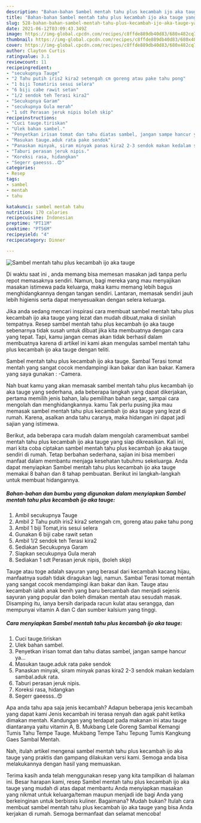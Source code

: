 ```yaml
---
description: "Bahan-bahan Sambel mentah tahu plus kecambah ijo aka tauge yang lezat dan Mudah Dibuat"
title: "Bahan-bahan Sambel mentah tahu plus kecambah ijo aka tauge yang lezat dan Mudah Dibuat"
slug: 528-bahan-bahan-sambel-mentah-tahu-plus-kecambah-ijo-aka-tauge-yang-lezat-dan-mudah-dibuat
date: 2021-06-12T03:09:43.349Z
image: https://img-global.cpcdn.com/recipes/c8ffde889db40d83/680x482cq70/sambel-mentah-tahu-plus-kecambah-ijo-aka-tauge-foto-resep-utama.jpg
thumbnail: https://img-global.cpcdn.com/recipes/c8ffde889db40d83/680x482cq70/sambel-mentah-tahu-plus-kecambah-ijo-aka-tauge-foto-resep-utama.jpg
cover: https://img-global.cpcdn.com/recipes/c8ffde889db40d83/680x482cq70/sambel-mentah-tahu-plus-kecambah-ijo-aka-tauge-foto-resep-utama.jpg
author: Clayton Curtis
ratingvalue: 3.1
reviewcount: 11
recipeingredient:
- "secukupnya Tauge"
- "2 Tahu putih iris2 kira2 setengah cm goreng atau pake tahu pong"
- "1 biji Tomatiris sesui selera"
- "6 biji cabe rawit setan"
- "1/2 sendok teh Terasi kira2"
- "Secukupnya Garam"
- "secukupnya Gula merah"
- "1 sdt Perasan jeruk nipis boleh skip"
recipeinstructions:
- "Cuci tauge.tiriskan"
- "Ulek bahan sambel."
- "Penyetkan irisan tomat dan tahu diatas sambel, jangan sampe hancur ya..."
- "Masukan tauge.aduk rata pake sendok"
- "Panaskan minyak, siram minyak panas kira2 2-3 sendok makan kedalam sambal.aduk rata."
- "Taburi perasan jeruk nipis."
- "Koreksi rasa, hidangkan"
- "Segerr gaeesss..😍"
categories:
- Resep
tags:
- sambel
- mentah
- tahu

katakunci: sambel mentah tahu 
nutrition: 170 calories
recipecuisine: Indonesian
preptime: "PT11M"
cooktime: "PT56M"
recipeyield: "4"
recipecategory: Dinner

---
```



![Sambel mentah tahu plus kecambah ijo aka tauge](https://img-global.cpcdn.com/recipes/c8ffde889db40d83/680x482cq70/sambel-mentah-tahu-plus-kecambah-ijo-aka-tauge-foto-resep-utama.jpg)

Di waktu  saat ini , anda memang bisa memesan masakan jadi tanpa perlu repot memasaknya sendiri. Namun, bagi mereka yang mau menyajikan masakan istimewa pada keluarga, maka kamu memang lebih bagus menghidangkannya dengan tangan sendiri. Lantaran, memasak sendiri jauh lebih higienis serta dapat menyesuaikan dengan selera keluarga.

Jika anda sedang mencari inspirasi cara membuat sambel mentah tahu plus kecambah ijo aka tauge yang lezat dan mudah dibuat,maka di sinilah tempatnya. Resep sambel mentah tahu plus kecambah ijo aka tauge  sebenarnya tidak susah untuk dibuat jika kita membuatnya dengan cara yang tepat. Tapi, kamu jangan cemas akan tidak berhasil dalam membuatnya 
karena di artikel ini kami akan mengulas sambel mentah tahu plus kecambah ijo aka tauge dengan teliti.  

Sambel mentah tahu plus kecambah ijo aka tauge. Sambal Terasi tomat mentah yang sangat cocok mendampingi ikan bakar dan ikan bakar. Kamera yang saya gunakan : -Camera.

Nah buat kamu yang akan memasak sambel mentah tahu plus kecambah ijo aka tauge yang sederhana, ada beberapa langkah yang dapat dikerjakan, pertama memilih jenis bahan, lalu pemilihan bahan segar, sampai cara mengolah dan menghidangkannya. kamu Tak perlu pusing jika mau memasak sambel mentah tahu plus kecambah ijo aka tauge yang lezat di rumah. Karena, asalkan anda  tahu caranya, maka hidangan ini dapat jadi sajian yang istimewa.

Berikut, ada beberapa cara mudah dalam mengolah caramembuat sambel mentah tahu plus kecambah ijo aka tauge yang siap dikreasikan. Kali ini, mari kita coba ciptakan sambel mentah tahu plus kecambah ijo aka tauge sendiri di rumah. Tetap berbahan sederhana, sajian ini bisa memberi manfaat dalam membantu menjaga kesehatan tubuhmu sekeluarga. Anda dapat menyiapkan Sambel mentah tahu plus kecambah ijo aka tauge memakai 8 bahan dan 8 tahap pembuatan. Berikut ini langkah-langkah untuk membuat hidangannya.

<!--inarticleads1-->

##### Bahan-bahan dan bumbu yang digunakan dalam menyiapkan Sambel mentah tahu plus kecambah ijo aka tauge:

1. Ambil secukupnya Tauge
1. Ambil 2 Tahu putih iris2 kira2 setengah cm, goreng atau pake tahu pong
1. Ambil 1 biji Tomat,iris sesui selera
1. Gunakan 6 biji cabe rawit setan
1. Ambil 1/2 sendok teh Terasi kira2
1. Sediakan Secukupnya Garam
1. Siapkan secukupnya Gula merah
1. Sediakan 1 sdt Perasan jeruk nipis, (boleh skip)


Tauge atau toge adalah sayuran yang berasal dari kecambah kacang hijau, manfaatnya sudah tidak diragukan lagi, namun. Sambal Terasi tomat mentah yang sangat cocok mendampingi ikan bakar dan ikan. Tauge atau kecambah ialah anak benih yang baru bercambah dan menjadi sejenis sayuran yang popular dan boleh dimakan mentah atau sesudah masak. Disamping itu, ianya bersih daripada racun kulat atau serangga, dan mempunyai vitamin A dan C dan sumber kalsium yang tinggi. 

<!--inarticleads2-->

##### Cara menyiapkan Sambel mentah tahu plus kecambah ijo aka tauge:

1. Cuci tauge.tiriskan
1. Ulek bahan sambel.
1. Penyetkan irisan tomat dan tahu diatas sambel, jangan sampe hancur ya...
1. Masukan tauge.aduk rata pake sendok
1. Panaskan minyak, siram minyak panas kira2 2-3 sendok makan kedalam sambal.aduk rata.
1. Taburi perasan jeruk nipis.
1. Koreksi rasa, hidangkan
1. Segerr gaeesss..😍


Apa anda tahu apa saja jenis kecambah? Adapun beberapa jenis kecambah yang dapat kami Jenis kecambah ini terasa renyah dan agak pahit ketika dimakan mentah. Kandungan yang terdapat pada makanan ini atau tauge diantaranya yaitu vitamin A, B. Mukbang Lele Goreng Sambal Kemangi Tumis Tahu Tempe Tauge. Mukbang Tempe Tahu Tepung Tumis Kangkung Gaes Sambal Mentah. 

Nah, itulah artikel mengenai  sambel mentah tahu plus kecambah ijo aka tauge  yang praktis dan gampang dilakukan versi kami. Semoga anda bisa melakukannya dengan hasil yang memuaskan. 

Terima kasih anda telah menggunakan resep yang kita tampilkan di halaman ini. Besar harapan kami, resep  Sambel mentah tahu plus kecambah ijo aka tauge yang mudah di atas dapat membantu Anda menyiapkan masakan yang nikmat untuk keluarga/teman maupun menjadi ide bagi Anda yang berkeinginan untuk berbisnis kuliner. Bagaimana? Mudah bukan? Itulah cara membuat sambel mentah tahu plus kecambah ijo aka tauge yang bisa Anda kerjakan di rumah. Semoga bermanfaat dan selamat mencoba!

